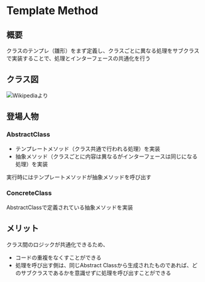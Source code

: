 # Template Method

## 概要

クラスのテンプレ（雛形）をまず定義し、クラスごとに異なる処理をサブクラスで実装することで、処理とインターフェースの共通化を行う

## クラス図

![Wikipediaより](https://upload.wikimedia.org/wikipedia/commons/2/2a/W3sDesign_Template_Method_Design_Pattern_UML.jpg)

## 登場人物

### AbstractClass

- テンプレートメソッド（クラス共通で行われる処理）を実装
- 抽象メソッド（クラスごとに内容は異なるがインターフェースは同じになる処理）を実装

実行時にはテンプレートメソッドが抽象メソッドを呼び出す

### ConcreteClass

AbstractClassで定義されている抽象メソッドを実装


## メリット

クラス間のロジックが共通化できるため、

- コードの重複をなくすことができる
- 処理を呼び出す側は、同じAbstract Classから生成されたものであれば、どのサブクラスであるかを意識せずに処理を呼び出すことができる